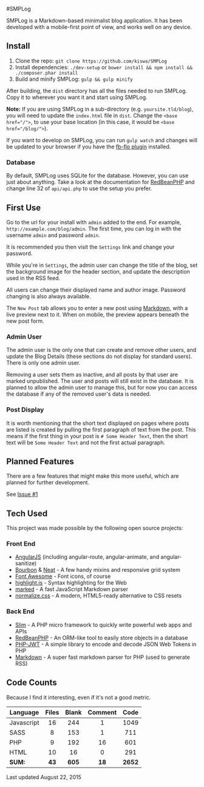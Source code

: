 #SMPLog

SMPLog is a Markdown-based minimalist blog application. It has been developed
with a mobile-first point of view, and works well on any device.

## Install

 1. Clone the repo: `git clone https://github.com/kiswa/SMPLog`
 2. Install dependencies: `./dev-setup` or `bower install && npm install &&
 ./composer.phar install`
 3. Build and minify SMPLog: `gulp && gulp minify`

After building, the `dist` directory has all the files needed to run SMPLog.
Copy it to wherever you want it and start using SMPLog.

**Note:** If you are using SMPLog in a sub-directory (e.g. `yoursite.tld/blog`),
you will need to update the `index.html` file in `dist`. Change the
`<base href="/">`, to use your base location (in this case, it would be
`<base href="/blog/">`).

If you want to develop on SMPLog, you can run `gulp watch` and changes will be
updated to your browser if you have the
[fb-flo plugin](https://facebook.github.io/fb-flo) installed.

### Database

By default, SMPLog uses SQLite for the database. However, you can use just
about anything. Take a look at the documentation for
[RedBeanPHP](http://redbeanphp.com/connection) and change line 32 of
`api/api.php` to use the setup you prefer.

## First Use

Go to the url for your install with `admin` added to the end. For example,
`http://example.com/blog/admin`. The first time, you can log in with the
username `admin` and password `admin`.

It is recommended you then visit the `Settings` link and change your password.

While you're in `Settings`, the admin user can change the title of the blog,
set the background image for the header section, and update the description
used in the RSS feed.

All users can change their displayed name and author image. Password changing
is also always available.

The `New Post` tab allows you to enter a new post using
[Markdown](http://commonmark.org), with a live preview next to it. When on
mobile, the preview appears beneath the new post form.

### Admin User

The admin user is the only one that can create and remove other users, and
update the Blog Details (these sections do not display for standard users).
There is only one admin user.

Removing a user sets them as inactive, and all posts by that user are marked
unpublished. The user and posts will still exist in the database. It is planned
to allow the admin user to manage this, but for now you can access the database
if any of the removed user's data is needed.

### Post Display

It is worth mentioning that the short text displayed on pages where posts are
listed is created by pulling the first paragraph of text from the post. This
means if the first thing in your post is `# Some Header Text`, then the short
text will be `Some Header Text` and not the first actual paragraph.

## Planned Features

There are a few features that might make this more useful, which are planned for
further development.

See [Issue #1](https://github.com/kiswa/SMPLog/issues/1)

## Tech Used

This project was made possible by the following open source projects:

### Front End
 * [AngularJS](http://angularjs.org) (including angular-route, angular-animate,
 and angular-sanitize)
 * [Bourbon](http://bourbon.io) & [Neat](http://neat.bourbon.io) - A few handy
 mixins and responsive grid system
 * [Font Awesome](http://fortawesome.github.io/Font-Awesome) - Font icons,
 of course
 * [highlight.js](https://highlightjs.org) - Syntax highlighting for the Web
 * [marked](https://github.com/chjj/marked) - A fast JavaScript Markdown parser
 * [normalize.css](https://necolas.github.io/normalize.css) - A modern,
 HTML5-ready alternative to CSS resets

### Back End
 * [Slim](http://www.slimframework.com) - A PHP micro framework to quickly write
 powerful web apps and APIs
 * [RedBeanPHP](http://www.redbeanphp.com) - An ORM-like tool to easily store
 objects in a database
 * [PHP-JWT](https://github.com/firebase/php-jwt) - A simple library to encode
 and decode JSON Web Tokens in PHP
 * [Markdown](https://github.com/cebe/markdown) - A super fast markdown parser
 for PHP (used to generate RSS)

## Code Counts

Because I find it interesting, even if it's not a good metric.

|Language                 |  Files       | Blank      |   Comment    |  Code  |
|-------------------------|:------------:|:----------:|:------------:|:------:|
|Javascript               |   16         |  244       |      1       |  1049  |
|SASS                     |    8         |  153       |      1       |   711  |
|PHP                      |    9         |  192       |     16       |   601  |
|HTML                     |   10         |   16       |      0       |   291  |
|**SUM:**                 | **43**       |**605**     |   **18**     |**2652**|

Last updated August 22, 2015
